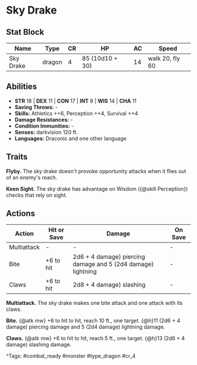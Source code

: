 # Sky Drake

## Stat Block

| Name | Type | CR | HP | AC | Speed |
|------|------|----|----|----|-------|
| Sky Drake | dragon | 4 | 85 (10d10 + 30) | 14 | walk 20, fly 60 |

## Abilities

- **STR** 18 | **DEX** 11 | **CON** 17 | **INT** 8 | **WIS** 14 | **CHA** 11
- **Saving Throws:** -  
- **Skills:** Athletics ++6, Perception ++4, Survival ++4  
- **Damage Resistances:** -  
- **Condition Immunities:** -  
- **Senses:** darkvision 120 ft.  
- **Languages:** Draconic and one other language

## Traits

**Flyby.** The sky drake doesn't provoke opportunity attacks when it flies out of an enemy's reach.

**Keen Sight.** The sky drake has advantage on Wisdom ({@skill Perception}) checks that rely on sight.


## Actions

| Action | Hit or Save | Damage | On Save |
|--------|--------------|--------|----------|
| Multiattack | - | - | - |
| Bite | +6 to hit | 2d6 + 4 damage) piercing damage and 5 (2d4 damage) lightning | - |
| Claws | +6 to hit | 2d8 + 4 damage) slashing | - |

**Multiattack.** The sky drake makes one bite attack and one attack with its claws.

**Bite.** {@atk mw} +6 to hit to hit, reach 10 ft., one target. {@h}11 (2d6 + 4 damage) piercing damage and 5 (2d4 damage) lightning damage.

**Claws.** {@atk mw} +6 to hit to hit, reach 5 ft., one target. {@h}13 (2d8 + 4 damage) slashing damage.


^Tags: #combat_ready #monster #type_dragon #cr_4